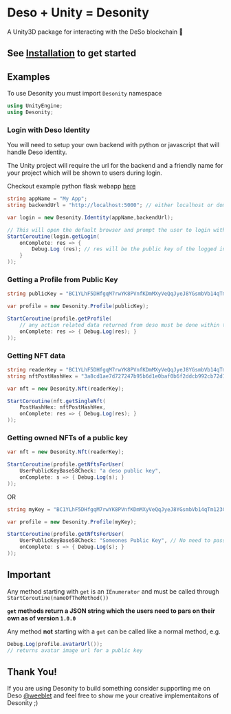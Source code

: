 # Deso + Unity = Desonity

A Unity3D package for interacting with the DeSo blockchain 💎

## See [Installation](Installation/install.md) to get started

## Examples

To use Desonity you must import `Desonity` namespace

```cs
using UnityEngine;
using Desonity;
```

### Login with Deso Identity

You will need to setup your own backend with python or javascript that will handle Deso identity.

The Unity project will require the url for the backend and a friendly name for your project which will be shown to users during login.

Checkout example python flask webapp [here](Login%20Backend%20Flask)

```cs
string appName = "My App";
string backendUrl = "http://localhost:5000"; // either localhost or domain url

var login = new Desonity.Identity(appName,backendUrl);

// This will open the default browser and prompt the user to login with level 2 access
StartCoroutine(login.getLogin(
    onComplete: res => {
        Debug.Log (res); // res will be the public key of the logged in account
    }
));
```

### Getting a Profile from Public Key

```cs
string publicKey = "BC1YLhF5DHfgqM7rwYK8PVnfKDmMXyVeQqJyeJ8YGsmbVb14qTm123G";

var profile = new Desonity.Profile(publicKey);

StartCoroutine(profile.getProfile(
    // any action related data returned from deso must be done within this block of code
    onComplete: res => { Debug.Log(res); }
));
```

### Getting NFT data

```cs
string readerKey = "BC1YLhF5DHfgqM7rwYK8PVnfKDmMXyVeQqJyeJ8YGsmbVb14qTm123G";
string nftPostHashHex = "3a8cd1ae7d727247b95b6d1e0baf0b6f2ddcb992cb72d113548a3e504b707526";

var nft = new Desonity.Nft(readerKey);

StartCoroutine(nft.getSingleNft(
    PostHashHex: nftPostHashHex,
    onComplete: res => { Debug.Log(res); }
));
```

### Getting owned NFTs of a public key

```cs
var nft = new Desonity.Nft(readerKey);

StartCoroutine(profile.getNftsForUser(
    UserPublicKeyBase58Check: "a deso public key",
    onComplete: s => { Debug.Log(s); }
));
```

OR

```cs
string myKey = "BC1YLhF5DHfgqM7rwYK8PVnfKDmMXyVeQqJyeJ8YGsmbVb14qTm123G";

var profile = new Desonity.Profile(myKey);

StartCoroutine(profile.getNftsForUser(
    UserPublicKeyBase58Check: "Someones Public Key", // No need to pass this If you want NFTs for `myKey` 
    onComplete: s => { Debug.Log(s); }
));
```

## Important

Any method starting with `get` is an `IEnumerator` and must be called through `StartCoroutine(nameOfTheMethod())`

**`get` methods return a JSON string which the users need to pars on their own as of version `1.0.0`**

Any method **not** starting with a `get` can be called like a normal method, e.g.

```cs
Debug.Log(profile.avatarUrl());
// returns avatar image url for a public key
```

## Thank You!

If you are using Desonity to build something consider supporting me on Deso [@weeblet](https://diamondapp.com/u/weeblet) and feel free to show me your creative implementaitons of Desonity ;)
